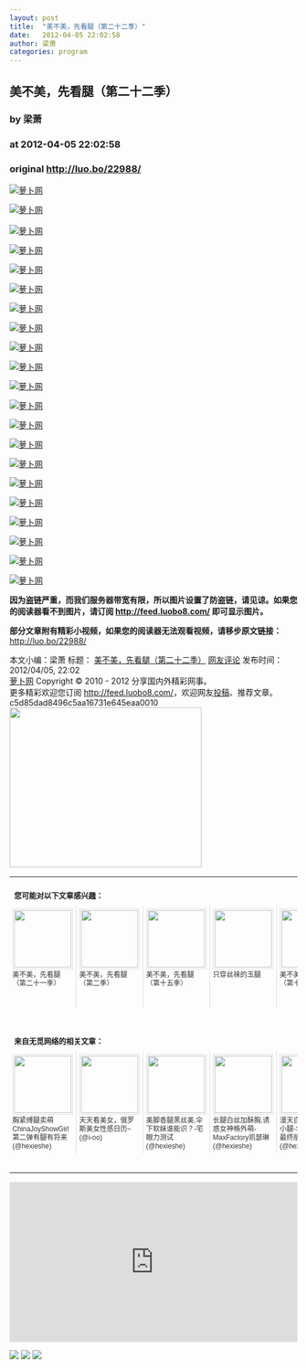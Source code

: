 ```yaml
---
layout: post
title:  "美不美，先看腿（第二十二季）"
date:   2012-04-05 22:02:58
author: 梁萧
categories: program
---
```


## 美不美，先看腿（第二十二季）
### by 梁萧
### at 2012-04-05 22:02:58
### original <http://luo.bo/22988/>

<p><a title="萝卜网" href="http://dulei.si/files/2012/04/05/e9b9488f3e80275ed04d23e13cc9955c.jpg"><img title="萝卜网" src="http://dulei.si/files/2012/04/05/e9b9488f3e80275ed04d23e13cc9955c.jpg" alt="萝卜网" border="0"></a></p><p><a title="萝卜网" href="http://ki.ki.ki/files/2012/04/05/42e59504aef0952d2b765e1356c69de9.jpg"><img title="萝卜网" src="http://ki.ki.ki/files/2012/04/05/42e59504aef0952d2b765e1356c69de9.jpg" alt="萝卜网" border="0"></a><br> <span></span><br> <a title="萝卜网" href="http://ki.ki.ki/files/2012/04/05/757ae1849b9f3bf9805ee16f2afa43a9.jpg"><img title="萝卜网" src="http://ki.ki.ki/files/2012/04/05/757ae1849b9f3bf9805ee16f2afa43a9.jpg" alt="萝卜网" border="0"></a></p><p><a title="萝卜网" href="http://ki.ki.ki/files/2012/04/05/fe78634bbb96307a5a88ffb4c0c5eddf.jpg"><img title="萝卜网" src="http://ki.ki.ki/files/2012/04/05/fe78634bbb96307a5a88ffb4c0c5eddf.jpg" alt="萝卜网" border="0"></a></p><p><a title="萝卜网" href="http://ki.ki.ki/files/2012/04/05/2c5361c6bbf2dd39e9d4a384faf8ca79.jpg"><img title="萝卜网" src="http://ki.ki.ki/files/2012/04/05/2c5361c6bbf2dd39e9d4a384faf8ca79.jpg" alt="萝卜网" border="0"></a></p><p><a title="萝卜网" href="http://ki.ki.ki/files/2012/04/05/50890f98172c6f4799c2a92c9a49e158.jpg"><img title="萝卜网" src="http://ki.ki.ki/files/2012/04/05/50890f98172c6f4799c2a92c9a49e158.jpg" alt="萝卜网" border="0"></a></p><p><a title="萝卜网" href="http://ki.ki.ki/files/2012/04/05/2af1f9cb320d9cd110480843167e8bed.jpg"><img title="萝卜网" src="http://ki.ki.ki/files/2012/04/05/2af1f9cb320d9cd110480843167e8bed.jpg" alt="萝卜网" border="0"></a></p><p><a title="萝卜网" href="http://ki.ki.ki/files/2012/04/05/9d8c6cdd1ba29f264d900459fc920dfd.jpg"><img title="萝卜网" src="http://ki.ki.ki/files/2012/04/05/9d8c6cdd1ba29f264d900459fc920dfd.jpg" alt="萝卜网" border="0"></a></p><p><a title="萝卜网" href="http://ki.ki.ki/files/2012/04/05/9feb9a8cc082a16f8a05e322767a7e73.jpg"><img title="萝卜网" src="http://ki.ki.ki/files/2012/04/05/9feb9a8cc082a16f8a05e322767a7e73.jpg" alt="萝卜网" border="0"></a></p><p><a title="萝卜网" href="http://ki.ki.ki/files/2012/04/05/be1b8da997f2d17c1c4df1b05d44983c.jpg"><img title="萝卜网" src="http://ki.ki.ki/files/2012/04/05/be1b8da997f2d17c1c4df1b05d44983c.jpg" alt="萝卜网" border="0"></a></p><p><a title="萝卜网" href="http://ki.ki.ki/files/2012/04/05/0a6d3191eac1ba43c4c7008e88bb36ce.jpg"><img title="萝卜网" src="http://ki.ki.ki/files/2012/04/05/0a6d3191eac1ba43c4c7008e88bb36ce.jpg" alt="萝卜网" border="0"></a></p><p><a title="萝卜网" href="http://ki.ki.ki/files/2012/04/05/9247d9d94704d851e2e3b213cd09e659.jpg"><img title="萝卜网" src="http://ki.ki.ki/files/2012/04/05/9247d9d94704d851e2e3b213cd09e659.jpg" alt="萝卜网" border="0"></a></p><p><a title="萝卜网" href="http://ki.ki.ki/files/2012/04/05/8f8857fd9b01559a492368ee52dc4d05.jpg"><img title="萝卜网" src="http://ki.ki.ki/files/2012/04/05/8f8857fd9b01559a492368ee52dc4d05.jpg" alt="萝卜网" border="0"></a></p><p><a title="萝卜网" href="http://ki.ki.ki/files/2012/04/05/64795653a9f11dc314f9b896fdcc0a5b.jpg"><img title="萝卜网" src="http://ki.ki.ki/files/2012/04/05/64795653a9f11dc314f9b896fdcc0a5b.jpg" alt="萝卜网" border="0"></a></p><p><a title="萝卜网" href="http://ki.ki.ki/files/2012/04/05/b0bf1ae9d7cbf1e1bbe2cbd91ea02ec9.jpg"><img title="萝卜网" src="http://ki.ki.ki/files/2012/04/05/b0bf1ae9d7cbf1e1bbe2cbd91ea02ec9.jpg" alt="萝卜网" border="0"></a></p><p><a title="萝卜网" href="http://ki.ki.ki/files/2012/04/05/2d62a4bd2215099b91c15e7f8d72222d.jpg"><img title="萝卜网" src="http://ki.ki.ki/files/2012/04/05/2d62a4bd2215099b91c15e7f8d72222d.jpg" alt="萝卜网" border="0"></a></p><p><a title="萝卜网" href="http://ki.ki.ki/files/2012/04/05/b4c342c6f43c91f6857e759604a44bc2.jpg"><img title="萝卜网" src="http://ki.ki.ki/files/2012/04/05/b4c342c6f43c91f6857e759604a44bc2.jpg" alt="萝卜网" border="0"></a></p><p><a title="萝卜网" href="http://ki.ki.ki/files/2012/04/05/7e4df3075eff5a7994fa659cec5ccbf4.jpg"><img title="萝卜网" src="http://ki.ki.ki/files/2012/04/05/7e4df3075eff5a7994fa659cec5ccbf4.jpg" alt="萝卜网" border="0"></a></p><p><a title="萝卜网" href="http://ki.ki.ki/files/2012/04/05/62a64c1bf904d5acb82b67738035f110.jpg"><img title="萝卜网" src="http://ki.ki.ki/files/2012/04/05/62a64c1bf904d5acb82b67738035f110.jpg" alt="萝卜网" border="0"></a></p><p><a title="萝卜网" href="http://ki.ki.ki/files/2012/04/05/93f3774ff8306679bc60e903ed76b00a.jpg"><img title="萝卜网" src="http://ki.ki.ki/files/2012/04/05/93f3774ff8306679bc60e903ed76b00a.jpg" alt="萝卜网" border="0"></a></p><p><a title="萝卜网" href="http://ki.ki.ki/files/2012/04/05/3e6437a7c687c0954fa000a19ba8c0b0.jpg"><img title="萝卜网" src="http://ki.ki.ki/files/2012/04/05/3e6437a7c687c0954fa000a19ba8c0b0.jpg" alt="萝卜网" border="0"></a></p><p><strong>因为盗链严重，而我们服务器带宽有限，所以图片设置了防盗链，请见谅。如果您的阅读器看不到图片，请订阅 <a href="http://feed.luobo8.com/">http://feed.luobo8.com/</a> 即可显示图片。</strong></p><p><strong>部分文章附有精彩小视频，如果您的阅读器无法观看视频，请移步原文链接：</strong> <a href="http://luo.bo/22988/" title="美不美，先看腿（第二十二季）">http://luo.bo/22988/</a></p> 本文小编：梁萧 标题： <a href="http://luo.bo/22988/" title="美不美，先看腿（第二十二季）">美不美，先看腿（第二十二季）</a> <a href="http://luo.bo/22988/#comments" title="to the comments">网友评论</a> 发布时间：2012/04/05, 22:02 <br> <a href="http://luo.bo/" title="萝卜网 - 人人都是艺术家">萝卜网</a> Copyright © 2010 - 2012 分享国内外精彩网事。<br> 更多精彩欢迎您订阅 <a href="http://feed.luobo8.com/">http://feed.luobo8.com/</a>，欢迎网友<a href="http://luo.bo/delivery/">投稿</a>、推荐文章。<br> c5d85dad8496c5aa16731e645eaa0010<br><a href="http://s.click.taobao.com/t_9?p=mm_11009023_2276368_9074249&amp;l=http%3A%2F%2Fmall.taobao.com%2F&amp;eventid=101766"><img src="http://a.tbcdn.cn/apps/med/www/images/pub/tmall/336x280.jpg" width="336px" height="280px" border="0"></a><br><table cellspacing="0" cellpadding="3" border="0" style="clear:both"><tr><td colspan="5"><b><font size="-1" style="display:block!important;padding:20px 0 5px!important">您可能对以下文章感兴趣：</font></b></td></tr><tr><td width="106" valign="top" style="padding:5px!important;margin:0!important"> <a title="美不美，先看腿（第二十一季）" style="text-decoration:none!important" href="http://app.wumii.com/ext/redirect?url=http%3A%2F%2Fluo.bo%2F22916%2F&amp;from=http%3A%2F%2Fluo.bo%2F22988%2F"> <img style="margin:0!important;padding:2px!important;border:1px solid #dddddd!important;width:100px!important;height:100px!important" src="http://static.wumii.com/site_images/2012/04/04/18769528.jpg" width="100px" height="100px"><br> <font size="-1" color="#333333" style="display:block!important;line-height:15px!important;width:106px!important;font:12px/15px arial!important;height:60px!important;margin:3px 0 0 0!important;padding:0!important;overflow:hidden!important">美不美，先看腿（第二十一季）</font> </a></td><td width="106" valign="top" style="padding:5px!important;margin:0!important;border-left:1px solid #dddddd!important"> <a title="美不美，先看腿（第二季）" style="text-decoration:none!important" href="http://app.wumii.com/ext/redirect?url=http%3A%2F%2Fluo.bo%2F8358%2F&amp;from=http%3A%2F%2Fluo.bo%2F22988%2F"> <img style="margin:0!important;padding:2px!important;border:1px solid #dddddd!important;width:100px!important;height:100px!important" src="http://static.wumii.com/site_images/2011/07/07/8878394.jpg" width="100px" height="100px"><br> <font size="-1" color="#333333" style="display:block!important;line-height:15px!important;width:106px!important;font:12px/15px arial!important;height:60px!important;margin:3px 0 0 0!important;padding:0!important;overflow:hidden!important">美不美，先看腿（第二季）</font> </a></td><td width="106" valign="top" style="padding:5px!important;margin:0!important;border-left:1px solid #dddddd!important"> <a title="美不美，先看腿（第十五季）" style="text-decoration:none!important" href="http://app.wumii.com/ext/redirect?url=http%3A%2F%2Fluo.bo%2F19087%2F&amp;from=http%3A%2F%2Fluo.bo%2F22988%2F"> <img style="margin:0!important;padding:2px!important;border:1px solid #dddddd!important;width:100px!important;height:100px!important" src="http://static.wumii.com/site_images/2012/01/02/13358146.jpg" width="100px" height="100px"><br> <font size="-1" color="#333333" style="display:block!important;line-height:15px!important;width:106px!important;font:12px/15px arial!important;height:60px!important;margin:3px 0 0 0!important;padding:0!important;overflow:hidden!important">美不美，先看腿（第十五季）</font> </a></td><td width="106" valign="top" style="padding:5px!important;margin:0!important;border-left:1px solid #dddddd!important"> <a title="只穿丝袜的玉腿" style="text-decoration:none!important" href="http://app.wumii.com/ext/redirect?url=http%3A%2F%2Fluo.bo%2F20124%2F&amp;from=http%3A%2F%2Fluo.bo%2F22988%2F"> <img style="margin:0!important;padding:2px!important;border:1px solid #dddddd!important;width:100px!important;height:100px!important" src="http://static.wumii.com/site_images/2012/01/30/14479420.jpg" width="100px" height="100px"><br> <font size="-1" color="#333333" style="display:block!important;line-height:15px!important;width:106px!important;font:12px/15px arial!important;height:60px!important;margin:3px 0 0 0!important;padding:0!important;overflow:hidden!important">只穿丝袜的玉腿</font> </a></td><td width="106" valign="top" style="padding:5px!important;margin:0!important;border-left:1px solid #dddddd!important"> <a title="美不美，先看腿（第十九季）" style="text-decoration:none!important" href="http://app.wumii.com/ext/redirect?url=http%3A%2F%2Fluo.bo%2F20123%2F&amp;from=http%3A%2F%2Fluo.bo%2F22988%2F"> <img style="margin:0!important;padding:2px!important;border:1px solid #dddddd!important;width:100px!important;height:100px!important" src="http://static.wumii.com/site_images/2012/01/30/14491664.jpg" width="100px" height="100px"><br> <font size="-1" color="#333333" style="display:block!important;line-height:15px!important;width:106px!important;font:12px/15px arial!important;height:60px!important;margin:3px 0 0 0!important;padding:0!important;overflow:hidden!important">美不美，先看腿（第十九季）</font> </a></td></tr> <td><br><tr><td colspan="5"><b><font size="-1" style="display:block!important;padding:20px 0 5px!important">来自无觅网络的相关文章：</font></b></td></tr><tr><td width="106" valign="top" style="padding:5px!important;margin:0!important"> <a title="胸紧缚腿卖萌ChinaJoyShowGirl第二弹有腿有将来" style="text-decoration:none!important" href="http://app.wumii.com/ext/redirect?url=http%3A%2F%2Fwww.hexieshe.com%2F633761%2F&amp;from=http%3A%2F%2Fluo.bo%2F22988%2F"> <img style="margin:0!important;padding:2px!important;border:1px solid #dddddd!important;width:100px!important;height:100px!important" src="http://static.wumii.com/site_images/2011/08/03/20730435.jpg" width="100px" height="100px"><br> <font size="-1" color="#333333" style="display:block!important;line-height:15px!important;width:106px!important;font:12px/15px arial!important;height:60px!important;margin:3px 0 0 0!important;padding:0!important;overflow:hidden!important">胸紧缚腿卖萌ChinaJoyShowGirl第二弹有腿有将来 (@hexieshe)</font> </a></td><td width="106" valign="top" style="padding:5px!important;margin:0!important;border-left:1px solid #dddddd!important"> <a title="天天看美女，俄罗斯美女性感日历~" style="text-decoration:none!important" href="http://app.wumii.com/ext/redirect?url=http%3A%2F%2Fwww.i-oo.com%2Fpost%2F17143.html&amp;from=http%3A%2F%2Fluo.bo%2F22988%2F"> <img style="margin:0!important;padding:2px!important;border:1px solid #dddddd!important;width:100px!important;height:100px!important" src="http://static.wumii.com/site_images/2012/03/30/18456045.jpg" width="100px" height="100px"><br> <font size="-1" color="#333333" style="display:block!important;line-height:15px!important;width:106px!important;font:12px/15px arial!important;height:60px!important;margin:3px 0 0 0!important;padding:0!important;overflow:hidden!important">天天看美女，俄罗斯美女性感日历~ (@i-oo)</font> </a></td><td width="106" valign="top" style="padding:5px!important;margin:0!important;border-left:1px solid #dddddd!important"> <a title="美脚香腿黑丝美,伞下软妹谁能识？-宅眼力测试" style="text-decoration:none!important" href="http://app.wumii.com/ext/redirect?url=http%3A%2F%2Fwww.hexieshe.com%2F627307%2F&amp;from=http%3A%2F%2Fluo.bo%2F22988%2F"> <img style="margin:0!important;padding:2px!important;border:1px solid #dddddd!important;width:100px!important;height:100px!important" src="http://static.wumii.com/site_images/2011/07/02/15516425.png" width="100px" height="100px"><br> <font size="-1" color="#333333" style="display:block!important;line-height:15px!important;width:106px!important;font:12px/15px arial!important;height:60px!important;margin:3px 0 0 0!important;padding:0!important;overflow:hidden!important">美脚香腿黑丝美,伞下软妹谁能识？-宅眼力测试 (@hexieshe)</font> </a></td><td width="106" valign="top" style="padding:5px!important;margin:0!important;border-left:1px solid #dddddd!important"> <a title="长腿白丝加酥胸,诱惑女神格外萌-MaxFactory凯瑟琳" style="text-decoration:none!important" href="http://app.wumii.com/ext/redirect?url=http%3A%2F%2Fwww.hexieshe.com%2F634131%2F&amp;from=http%3A%2F%2Fluo.bo%2F22988%2F"> <img style="margin:0!important;padding:2px!important;border:1px solid #dddddd!important;width:100px!important;height:100px!important" src="http://static.wumii.com/site_images/2011/09/08/29132745.jpg" width="100px" height="100px"><br> <font size="-1" color="#333333" style="display:block!important;line-height:15px!important;width:106px!important;font:12px/15px arial!important;height:60px!important;margin:3px 0 0 0!important;padding:0!important;overflow:hidden!important">长腿白丝加酥胸,诱惑女神格外萌-MaxFactory凯瑟琳 (@hexieshe)</font> </a></td><td width="106" valign="top" style="padding:5px!important;margin:0!important;border-left:1px solid #dddddd!important"> <a title="漫天白雪里的粉嫩小腿-伞下美腿四季最终版" style="text-decoration:none!important" href="http://app.wumii.com/ext/redirect?url=http%3A%2F%2Fwww.hexieshe.com%2F632461%2F&amp;from=http%3A%2F%2Fluo.bo%2F22988%2F"> <img style="margin:0!important;padding:2px!important;border:1px solid #dddddd!important;width:100px!important;height:100px!important" src="http://static.wumii.com/site_images/2011/09/12/30299019.jpg" width="100px" height="100px"><br> <font size="-1" color="#333333" style="display:block!important;line-height:15px!important;width:106px!important;font:12px/15px arial!important;height:60px!important;margin:3px 0 0 0!important;padding:0!important;overflow:hidden!important">漫天白雪里的粉嫩小腿-伞下美腿四季最终版 (@hexieshe)</font> </a></td></tr><tr><td colspan="5" align="right"> <a style="text-decoration:none!important" href="http://www.wumii.com/widget/relatedItems" title="无觅相关文章插件"> <font size="-1" color="#bbbbbb" style="display:block!important;font-family:arial!important;padding:5px 0!important;font-size:12px!important;color:#bbb!important">无觅</font> </a></td></tr></td></table><p><iframe src="http://feedads.g.doubleclick.net/~ah/f/7sv1ooo89v8jfelhdjk8plpa64/300/250?ca=1&amp;fh=280#http%3A%2F%2Fluo.bo%2F22988%2F" width="100%" height="280" frameborder="0" scrolling="no" marginwidth="0" marginheight="0"></iframe></p><div>
<a href="http://feeds.feedburner.com/~ff/tamd?a=pNetr5yc9hg:yJs7SDPQXUA:yIl2AUoC8zA"><img src="http://feeds.feedburner.com/~ff/tamd?d=yIl2AUoC8zA" border="0"></a> <a href="http://feeds.feedburner.com/~ff/tamd?a=pNetr5yc9hg:yJs7SDPQXUA:qj6IDK7rITs"><img src="http://feeds.feedburner.com/~ff/tamd?d=qj6IDK7rITs" border="0"></a> <a href="http://feeds.feedburner.com/~ff/tamd?a=pNetr5yc9hg:yJs7SDPQXUA:-BTjWOF_DHI"><img src="http://feeds.feedburner.com/~ff/tamd?i=pNetr5yc9hg:yJs7SDPQXUA:-BTjWOF_DHI" border="0"></a>
</div>